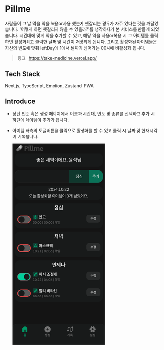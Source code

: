 # Pillme

사람들이 그 날 먹을 약을 복용or사용 했는지 헷갈리는 경우가 자주 있다는 것을 깨달았습니다. '어떻게 하면 헷갈리지 않을 수 있을까?'를 생각하다가 본 서비스를 만들게 되었습니다. 시간대에 맞게 약을 추가할 수 있고, 해당 약을 사용or복용 시 그 아이템를 클릭 하면 활성화되고 클릭한 날짜 및 시간이 저장되게 됩니다. 그리고 활성화된 아이템들은 자신의 빈도에 맞춰 leftDay에 1에서 날짜가 넘어가는 00시에 비활성화 됩니다.

> 링크 : https://take-medicine.vercel.app/

## Tech Stack

Next.js, TypeScript, Emotion, Zustand, PWA

## Introduce

- 상단 인풋 혹은 생성 페이지에서 이름과 시간대, 빈도 및 종류를 선택하고 추가 시 하단에 아이템이 추가가 됩니다.
- 아이템 좌측의 토글버튼을 클릭으로 활성화를 할 수 있고 클릭 시 날짜 및 현재시각이 기록됩니다.

  <img src="app/assets/readme/img1.png" width=300 />
